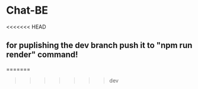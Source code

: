 # Chat-BE
<<<<<<< HEAD

## for puplishing the dev branch push it to "npm run render" command!
=======
>>>>>>> dev
